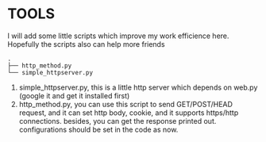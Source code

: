 TOOLS
=====

I will add some little scripts which improve my work efficience here.
Hopefully the scripts also can help more friends

```
.
├── http_method.py
└── simple_httpserver.py
```

1. simple\_httpserver.py, this is a little http server which depends on web.py (google it and get it installed first)
2. http\_method.py, you can use this script to send GET/POST/HEAD request, and it can set http body, cookie, and it supports https/http connections.
   besides, you can get the response printed out. configurations should be set in the code as now.
